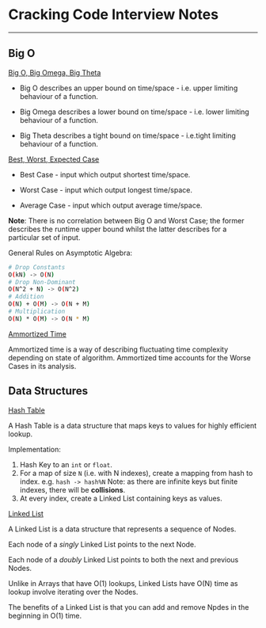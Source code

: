 # Cracking Code Interview Notes

---
## Big O

<u>Big O, Big Omega, Big Theta</u>

- Big O describes an upper bound on time/space - i.e. upper limiting behaviour of a function.

- Big Omega describes a lower bound on time/space - i.e. lower limiting behaviour of a function.

- Big Theta describes a tight bound on time/space - i.e.tight limiting behaviour of a function.

<u>Best, Worst, Expected Case</u>

- Best Case - input which output shortest time/space.

- Worst Case - input which output longest time/space.

- Average Case - input which output average time/space.


**Note**: There is no correlation between Big O and Worst Case; the former describes the runtime upper bound whilst the latter describes for a particular set of input.


General Rules on Asymptotic Algebra:

```sh
# Drop Constants
O(kN) -> O(N)
# Drop Non-Dominant
O(N^2 + N) -> O(N^2)
# Addition
O(N) + O(M) -> O(N + M) 
# Multiplication
O(N) * O(M) -> O(N * M) 
```

<u>Ammortized Time</u>

Ammortized time is a way of describing fluctuating time complexity depending on state of algorithm. 
Ammortized time accounts for the Worse Cases in its analysis.



## Data Structures

<u>Hash Table</u>

A Hash Table is a data structure that maps keys to values for highly efficient lookup.

Implementation:
1. Hash Key to an `int` or `float`.
2. For a map of size `N` (i.e. with N indexes), create a mapping from hash to index. 
    e.g. `hash -> hash%N`
    Note: as there are infinite keys but finite indexes, there will be **collisions**.
3. At every index, create a Linked List containing keys as values.

<u>Linked List</u>

A Linked List is a data structure that represents a sequence of Nodes.

Each node of a *singly* Linked List points to the next Node.

Each node of a *doubly* Linked List points to both the next and previous Nodes.

Unlike in Arrays that have O(1) lookups, Linked Lists have O(N) time as lookup involve iterating over the Nodes.

The benefits of a Linked List is that you can add and remove Npdes in the beginning in O(1) time.